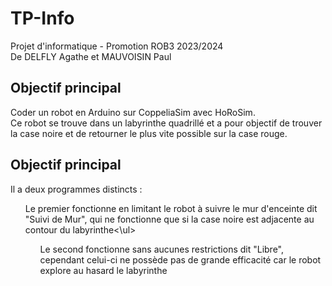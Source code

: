 # TP-Info
Projet d'informatique - Promotion ROB3 2023/2024
<br>De DELFLY Agathe et MAUVOISIN Paul<br>

<h2>Objectif principal</h2>
<h>Coder un robot en Arduino sur CoppeliaSim avec HoRoSim.</h>
<br>Ce robot se trouve dans un labyrinthe quadrillé et a pour objectif de trouver la case noire et de retourner le plus vite possible sur la case rouge.</br>

<h2>Objectif principal</h2>
<h>Il a deux programmes distincts :</h>
<ul>Le premier fonctionne en limitant le robot à suivre le mur d'enceinte dit "Suivi de Mur", qui ne fonctionne que si la case noire est adjacente au contour du labyrinthe<\ul>
<ul>Le second fonctionne sans aucunes restrictions dit "Libre", cependant celui-ci ne possède pas de grande efficacité car le robot explore au hasard le labyrinthe</ul>
